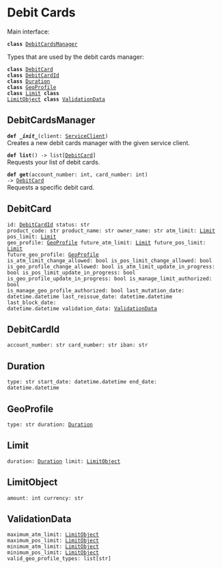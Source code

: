 
# Debit Cards

Main interface:

<code>**class** [DebitCardsManager](#debitcardsmanager)</code>

Types that are used by the debit cards manager:

<code>**class** [DebitCard](#debitcard)
**class** [DebitCardId](#debitcardid)
**class** [Duration](#duration)
**class** [GeoProfile](#geoprofile)
**class** [Limit](#limit)
**class** [LimitObject](#limitobject)
**class** [ValidationData](#validationdata)</code>

## DebitCardsManager
<code>**def _\_init__**(client: [ServiceClient](#serviceclient))</code><br>
<span class="docs">Creates a new debit cards manager with the given service client.</span>

<code>**def list**() -> list[[DebitCard](#debitcard)]</code><br>
<span class="docs">Requests your list of debit cards.</span>

<code>**def get**(account_number: int, card_number: int) -> [DebitCard](#debitcard)</code><br>
<span class="docs">Requests a specific debit card.</span>

## DebitCard
<code>id: [DebitCardId](#debitcardid)
status: str
product_code: str
product_name: str
owner_name: str
atm_limit: [Limit](#limit)
pos_limit: [Limit](#limit)
geo_profile: [GeoProfile](#geoprofile)
future_atm_limit: [Limit](#limit)
future_pos_limit: [Limit](#limit)
future_geo_profile: [GeoProfile](#geoprofile)
is_atm_limit_change_allowed: bool
is_pos_limit_change_allowed: bool
is_geo_profile_change_allowed: bool
is_atm_limit_update_in_progress: bool
is_pos_limit_update_in_progress: bool
is_geo_profile_update_in_progress: bool
is_manage_limit_authorized: bool
is_manage_geo_profile_authorized: bool
last_mutation_date: datetime.datetime
last_reissue_date: datetime.datetime
last_block_date: datetime.datetime
validation_data: [ValidationData](#validationdata)</code>

## DebitCardId
<code>account_number: str
card_number: str
iban: str</code>

## Duration
<code>type: str
start_date: datetime.datetime
end_date: datetime.datetime</code>

## GeoProfile
<code>type: str
duration: [Duration](#duration)</code>

## Limit
<code>duration: [Duration](#duration)
limit: [LimitObject](#limitobject)</code>

## LimitObject
<code>amount: int
currency: str</code>

## ValidationData
<code>maximum_atm_limit: [LimitObject](#limitobject)
maximum_pos_limit: [LimitObject](#limitobject)
minimum_atm_limit: [LimitObject](#limitobject)
minimum_pos_limit: [LimitObject](#limitobject)
valid_geo_profile_types: list[str]</code>
